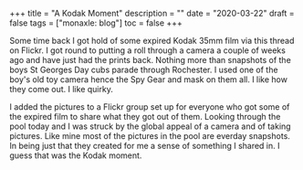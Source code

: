 +++
title = "A Kodak Moment"
description = ""
date = "2020-03-22"
draft = false
tags = ["monaxle: blog"]
toc = false
+++

Some time back I got hold of some expired Kodak 35mm film via this thread on Flickr. I got round to putting a roll through a camera a couple of weeks ago and have just had the prints back. Nothing more than snapshots of the boys St Georges Day cubs parade through Rochester. I used one of the boy's old toy camera hence the Spy Gear and mask on them all. I like how they come out. I like quirky.

I added the pictures to a Flickr group set up for everyone who got some of the expired film to share what they got out of them. Looking through the pool today and I was struck by the global appeal of a camera and of taking pictures. Like mine most of the pictures in the pool are everday snapshots. In being just that they created for me a sense of something I shared in. I guess that was the Kodak moment.